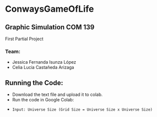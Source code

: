 # ConwaysGameOfLife

## Graphic Simulation COM 139
First Partial Project

### Team:
- Jessica Fernanda Isunza López
- Celia Lucia Castañeda Arizaga


## Running the Code:
- Download the text file and upload it to colab.
- Run the code in Google Colab:
-     Input: Universe Size (Grid Size = Universe Size x Universe Size)
